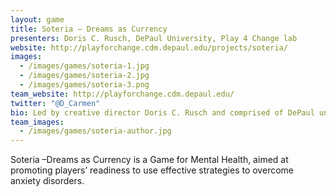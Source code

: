 ```yaml
---
layout: game
title: Soteria – Dreams as Currency
presenters: Doris C. Rusch, DePaul University, Play 4 Change lab
website: http://playforchange.cdm.depaul.edu/projects/soteria/
images:
  - /images/games/soteria-1.jpg
  - /images/games/soteria-2.jpg
  - /images/games/soteria-3.png
team_website: http://playforchange.cdm.depaul.edu/
twitter: "@D_Carmen"
bio: Led by creative director Doris C. Rusch and comprised of DePaul undergrad and grad students as well as recent alumni, the Play 4 Change team is dedicated to the creation of personally and socially impactful, transformative projects. We emphasize aesthetic and conceptual coherence across every game aspect, leveraging narrative elements, game mechanics, systems-, level-, and sound design, voice acting as well as art to produce meaningful experiences that are bigger than the sum of their parts. As a team, we do not solely concentrate on the end-result, crunching towards a “ship date”, but also on the journey&colon; we mentor each other, seek exchange with experts outside the lab, collaborate, strive to learn, grow, expand our minds, empower our players, build community, push the medium, and have fun. We play for change. We are family.
team_images:
  - /images/games/soteria-author.jpg
---
```

Soteria –Dreams as Currency is a Game for Mental Health, aimed at promoting players’ readiness to use effective strategies to overcome anxiety disorders.
